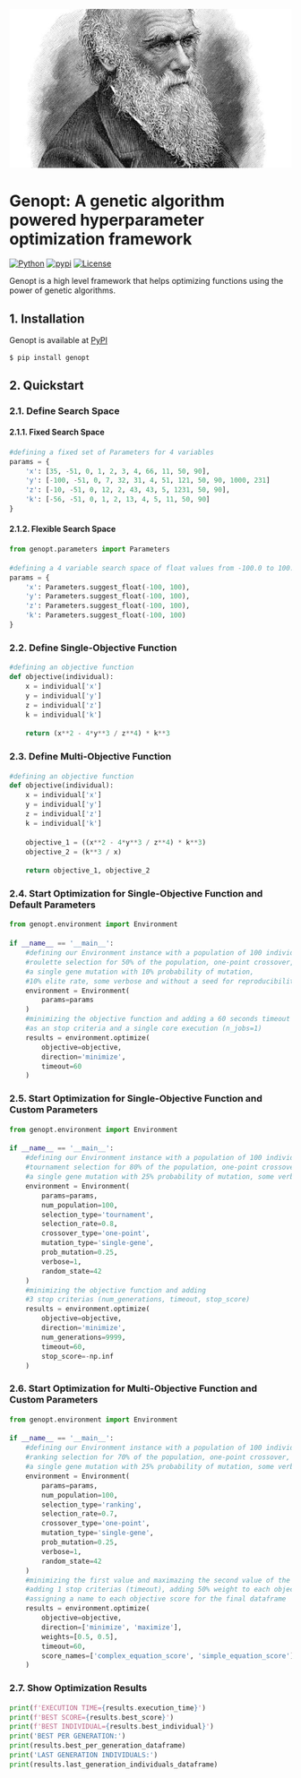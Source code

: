 ![alt text](https://github.com/unaiLopez/darwin/blob/master/doc/images/darwin.jpg?raw=true)

# Genopt: A genetic algorithm powered hyperparameter optimization framework
[![Python](https://img.shields.io/badge/python-3.6%20%7C%203.7%20%7C%203.8%20%7C%203.9%20%7C%203.10-blue)](https://www.python.org)
[![pypi](https://img.shields.io/pypi/v/genetist.svg)](https://pypi.python.org/pypi/genopt)
[![License](https://img.shields.io/badge/License-MIT-blue.svg)](https://opensource.org/licenses/MIT)

Genopt is a high level framework that helps optimizing functions using the power of genetic algorithms.

## 1. Installation
Genopt is available at [PyPI](https://pypi.org/project/genopt/)
```
$ pip install genopt
```
## 2. Quickstart
### 2.1. Define Search Space
#### 2.1.1. Fixed Search Space
```python
#defining a fixed set of Parameters for 4 variables
params = {
    'x': [35, -51, 0, 1, 2, 3, 4, 66, 11, 50, 90],
    'y': [-100, -51, 0, 7, 32, 31, 4, 51, 121, 50, 90, 1000, 231]
    'z': [-10, -51, 0, 12, 2, 43, 43, 5, 1231, 50, 90],
    'k': [-56, -51, 0, 1, 2, 13, 4, 5, 11, 50, 90]
}
```
#### 2.1.2. Flexible Search Space
```python
from genopt.parameters import Parameters

#defining a 4 variable search space of float values from -100.0 to 100.0
params = {
    'x': Parameters.suggest_float(-100, 100),
    'y': Parameters.suggest_float(-100, 100),
    'z': Parameters.suggest_float(-100, 100),
    'k': Parameters.suggest_float(-100, 100)
}
```
### 2.2. Define Single-Objective Function
```python
#defining an objective function
def objective(individual):
    x = individual['x']
    y = individual['y']
    z = individual['z']
    k = individual['k']
    
    return (x**2 - 4*y**3 / z**4) * k**3
```
### 2.3. Define Multi-Objective Function
```python
#defining an objective function
def objective(individual):
    x = individual['x']
    y = individual['y']
    z = individual['z']
    k = individual['k']

    objective_1 = ((x**2 - 4*y**3 / z**4) * k**3)
    objective_2 = (k**3 / x)

    return objective_1, objective_2
```
### 2.4. Start Optimization for Single-Objective Function and Default Parameters
```python
from genopt.environment import Environment

if __name__ == '__main__':
    #defining our Environment instance with a population of 100 individuals,
    #roulette selection for 50% of the population, one-point crossover, 
    #a single gene mutation with 10% probability of mutation,
    #10% elite rate, some verbose and without a seed for reproducibility
    environment = Environment(
        params=params
    )
    #minimizing the objective function and adding a 60 seconds timeout
    #as an stop criteria and a single core execution (n_jobs=1)
    results = environment.optimize(
        objective=objective,
        direction='minimize',
        timeout=60
    )
```
### 2.5. Start Optimization for Single-Objective Function and Custom Parameters
```python
from genopt.environment import Environment

if __name__ == '__main__':
    #defining our Environment instance with a population of 100 individuals,
    #tournament selection for 80% of the population, one-point crossover, 
    #a single gene mutation with 25% probability of mutation, some verbose and a seed for reproducibility
    environment = Environment(
        params=params,
        num_population=100,
        selection_type='tournament',
        selection_rate=0.8,
        crossover_type='one-point',
        mutation_type='single-gene',
        prob_mutation=0.25,
        verbose=1,
        random_state=42
    )
    #minimizing the objective function and adding 
    #3 stop criterias (num_generations, timeout, stop_score)
    results = environment.optimize(
        objective=objective,
        direction='minimize',
        num_generations=9999,
        timeout=60,
        stop_score=-np.inf
    )
```
### 2.6. Start Optimization for Multi-Objective Function and Custom Parameters
```python
from genopt.environment import Environment

if __name__ == '__main__':
    #defining our Environment instance with a population of 100 individuals,
    #ranking selection for 70% of the population, one-point crossover,
    #a single gene mutation with 25% probability of mutation, some verbose and a seed for reproducibility
    environment = Environment(
        params=params,
        num_population=100,
        selection_type='ranking',
        selection_rate=0.7,
        crossover_type='one-point',
        mutation_type='single-gene',
        prob_mutation=0.25,
        verbose=1,
        random_state=42
    )
    #minimizing the first value and maximazing the second value of the objective function,
    #adding 1 stop criterias (timeout), adding 50% weight to each objective and
    #assigning a name to each objective score for the final dataframe
    results = environment.optimize(
        objective=objective,
        direction=['minimize', 'maximize'],
        weights=[0.5, 0.5],
        timeout=60,
        score_names=['complex_equation_score', 'simple_equation_score']
    )
```
### 2.7. Show Optimization  Results
```python
print(f'EXECUTION TIME={results.execution_time}')
print(f'BEST SCORE={results.best_score}')
print(f'BEST INDIVIDUAL={results.best_individual}')
print('BEST PER GENERATION:')
print(results.best_per_generation_dataframe)
print('LAST GENERATION INDIVIDUALS:')
print(results.last_generation_individuals_dataframe)
```